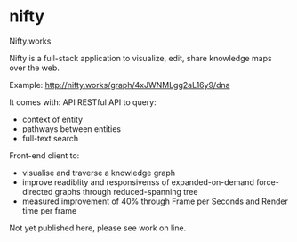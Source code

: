 # nifty
Nifty.works


Nifty is a full-stack application to visualize, edit, share knowledge maps over the web.

Example:
http://nifty.works/graph/4xJWNMLgg2aL16y9/dna

It comes with:
API RESTful API to query:
- context of entity
- pathways between entities
- full-text search

Front-end client to:
- visualise and traverse a knowledge graph
- improve readiblity and responsivenss of expanded-on-demand force-directed graphs through reduced-spanning tree 
- measured improvement of 40% through Frame per Seconds and Render time per frame

Not yet published here, please see work on line.
